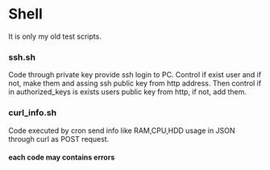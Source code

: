 # Shell
It is only my old test scripts.

### ssh.sh
Code through private key provide ssh login to PC. Control if exist user and if not, make them and assing ssh public key from http address. Then control if in authorized_keys is exists users public key from http, if not, add them.


### curl_info.sh
Code executed by cron send info like RAM,CPU,HDD usage in JSON through curl as POST request.  


#### each code may contains errors ###
